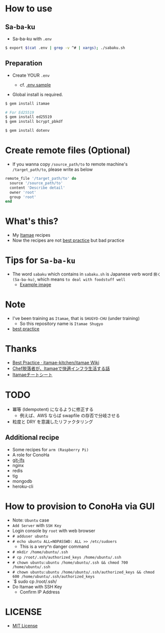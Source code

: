 # How to use

## Sa-ba-ku
- Sa-ba-ku with `.env`

```bash
$ export $(cat .env | grep -v ^# | xargs); ./sabaku.sh
```

## Preparation
- Create YOUR `.env`
    - cf. [.env.sample](/.env.sample)

- Global install is required.

```bash
$ gem install itamae

# For Ed25519
$ gem install ed25519
$ gem install bcrypt_pbkdf

$ gem install dotenv
```

# Create remote files (Optional)
- If you wanna copy `/source_path/to` to remote machine's `/target_path/to`, please write as below

```ruby
remote_file '/target_path/to' do
  source '/source_path/to'
  content 'Describe detail'
  owner 'root'
  group 'root'
end
```

# What's this?
- My [Itamae](http://itamae.kitchen/) recipes
- Now the recipes are not [best practice](https://github.com/itamae-kitchen/itamae/wiki/Best-Practice) but bad practice

# Tips for `Sa-ba-ku`
- The word `sabaku` which contains in `sabaku.sh` is Japanese verb word `捌く(Sa-ba-ku)`, which means `to deal with foodstuff well`
    - [Example image](http://livedoor.blogimg.jp/maamee123/imgs/b/f/bf9923eb.jpg)

# Note
- I've been training as `Itamae`, that is `SHUGYO-CHU` (under training)
    - So this repository name is `Itamae Shugyo`
- [best practice](https://github.com/itamae-kitchen/itamae/wiki/Best-Practice)

# Thanks
- [Best Practice · itamae-kitchen/itamae Wiki](https://github.com/itamae-kitchen/itamae/wiki/Best-Practice)
- [Chef脱落者が、Itamaeで快適インフラ生活する話](http://qiita.com/zaru/items/8ae6182e544aac6f6d79)
- [Itamaeチートシート](http://qiita.com/fukuiretu/items/170aa956731f2ffb5715)

# TODO
- 冪等 (Idempotent) になるように修正する
    - 例えば、AWS ならば swapfile の存否で分岐させる
- 粒度と DRY を意識したリファクタリング

## Additional recipe
- Some recipes for `arm (Raspberry Pi)`
- A role for ConoHa
- [git-lfs](https://github.com/git-lfs/git-lfs/wiki/Installation)
- nginx
- redis
- tig
- mongodb
- heroku-cli

# How to provision to ConoHa via GUI
- Note: `Ubuntu` case
- `Add Server` with `SSH Key`
- Login console by `root` with web browser
- `# adduser ubuntu`
- `# echo ubuntu ALL=NOPASSWD: ALL >> /etc/sudoers`
    - This is a very^n danger command
- `# mkdir /home/ubuntu/.ssh`
- `# cp /root/.ssh/authorized_keys /home/ubuntu/.ssh`
- `# chown ubuntu:ubuntu /home/ubuntu/.ssh && chmod 700 /home/ubuntu/.ssh`
- `# chown ubuntu:ubuntu /home/ubuntu/.ssh/authorized_keys && chmod 600 /home/ubuntu/.ssh/authorized_keys`
- `$ sudo cp /root/.ssh/
- Do Itamae with SSH Key
    - Confirm IP Address

# LICENSE
- [MIT License](/LICENSE)
